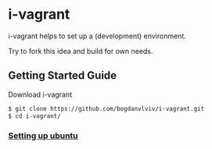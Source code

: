 # i-vagrant
i-vagrant helps to set up a (development) environment.

Try to fork this idea and build for own needs.

## Getting Started Guide
Download i-vagrant
```bash
$ git clone https://github.com/bogdanvlviv/i-vagrant.git
$ cd i-vagrant/
```

### [Setting up ubuntu](ubuntu/README.md)
